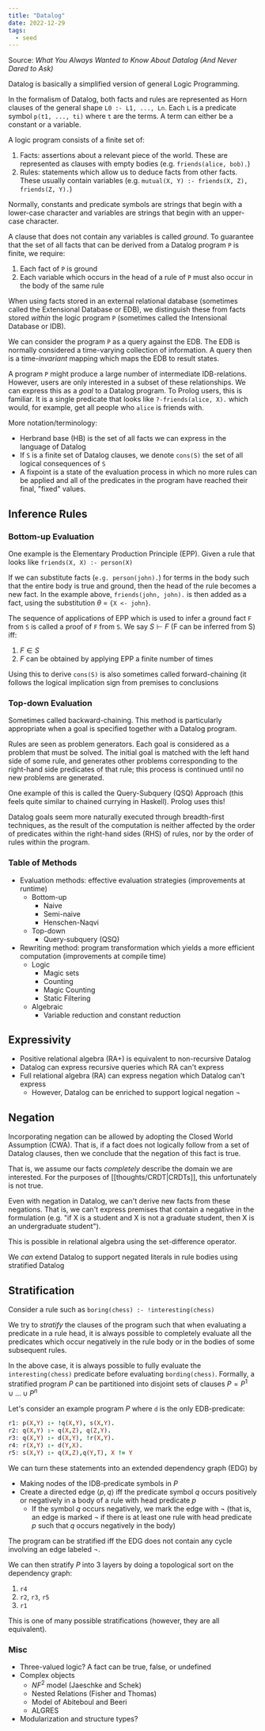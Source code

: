 ```yaml
---
title: "Datalog"
date: 2022-12-29
tags:
  - seed
---
```


Source: _What You Always Wanted to Know About Datalog (And Never Dared to Ask)_

Datalog is basically a simplified version of general Logic Programming.

In the formalism of Datalog, both facts and rules are represented as Horn clauses of the general shape `L0 :- L1, ..., Ln`. Each `L` is a predicate symbol `p(t1, ..., ti)` where `t` are the terms. A term can either be a constant or a variable.

A logic program consists of a finite set of:

1. Facts: assertions about a relevant piece of the world. These are represented as clauses with empty bodies (e.g. `friends(alice, bob).`)
2. Rules: statements which allow us to deduce facts from other facts. These usually contain variables (e.g. `mutual(X, Y) :- friends(X, Z), friends(Z, Y).`)

Normally, constants and predicate symbols are strings that begin with a lower-case character and variables are strings that begin with an upper-case character.

A clause that does not contain any variables is called _ground_. To guarantee that the set of all facts that can be derived from a Datalog program `P` is finite, we require:

1. Each fact of `P` is ground
2. Each variable which occurs in the head of a rule of `P` must also occur in the body of the same rule

When using facts stored in an external relational database (sometimes called the Extensional Database or EDB), we distinguish these from facts stored _within_ the logic program `P` (sometimes called the Intensional Database or IDB).

We can consider the program `P` as a query against the EDB. The EDB is normally considered a time-varying collection of information. A query then is a time-_invariant_ mapping which maps the EDB to result states.

A program `P` might produce a large number of intermediate IDB-relations. However, users are only interested in a subset of these relationships. We can express this as a _goal_ to a Datalog program. To Prolog users, this is familiar. It is a single predicate that looks like `?-friends(alice, X).` which would, for example, get all people who `alice` is friends with.

More notation/terminology:

- Herbrand base (HB) is the set of all facts we can express in the language of Datalog
- If `S` is a finite set of Datalog clauses, we denote `cons(S)` the set of all logical consequences of `S`
- A fixpoint is a state of the evaluation process in which no more rules can be applied and all of the predicates in the program have reached their final, "fixed" values.

## Inference Rules

### Bottom-up Evaluation

One example is the Elementary Production Principle (EPP). Given a rule that looks like `friends(X, X) :- person(X)`

If we can substitute facts (`e.g. person(john).`) for terms in the body such that the entire body is true and ground, then the head of the rule becomes a new fact. In the example above, `friends(john, john).` is then added as a fact, using the substitution $\theta$ = `{X <- john}`.

The sequence of applications of EPP which is used to infer a ground fact `F` from `S` is called a proof of `F` from `S`. We say $S \vdash F$ (F can be inferred from S) iff:

1. $F \in S$
2. $F$ can be obtained by applying EPP a finite number of times

Using this to derive `cons(S)` is also sometimes called forward-chaining (it follows the logical implication sign from premises to conclusions

### Top-down Evaluation

Sometimes called backward-chaining. This method is particularly appropriate when a goal is specified together with a Datalog program.

Rules are seen as problem generators. Each goal is considered as a problem that must be solved. The initial goal is matched with the left hand side of some rule, and generates other problems corresponding to the right-hand side predicates of that rule; this process is continued until no new problems are generated.

One example of this is called the Query-Subquery (QSQ) Approach (this feels quite similar to chained currying in Haskell). Prolog uses this!

Datalog goals seem more naturally executed through breadth-first techniques, as the result of the computation is neither affected by the order of predicates within the right-hand sides (RHS) of rules, nor by the order of rules within the program.

### Table of Methods

- Evaluation methods: effective evaluation strategies (improvements at runtime)
  - Bottom-up
    - Naive
    - Semi-naive
    - Henschen-Naqvi
  - Top-down
    - Query-subquery (QSQ)
- Rewriting method: program transformation which yields a more efficient computation (improvements at compile time)
  - Logic
    - Magic sets
    - Counting
    - Magic Counting
    - Static Filtering
  - Algebraic
    - Variable reduction and constant reduction

## Expressivity

- Positive relational algebra (RA+) is equivalent to non-recursive Datalog
- Datalog can express recursive queries which RA can't express
- Full relational algebra (RA) can express negation which Datalog can't express
  - However, Datalog can be enriched to support logical negation $\lnot$

## Negation

Incorporating negation can be allowed by adopting the Closed World Assumption (CWA). That is, if a fact does not logically follow from a set of Datalog clauses, then we conclude that the negation of this fact is true.

That is, we assume our facts _completely_ describe the domain we are interested. For the purposes of [[thoughts/CRDT|CRDTs]], this unfortunately is not true.

Even with negation in Datalog, we can't derive new facts from these negations. That is, we can't express premises that contain a negative in the formulation (e.g. "if X is a student and X is not a graduate student, then X is an undergraduate student").

This is possible in relational algebra using the set-difference operator.

We _can_ extend Datalog to support negated literals in rule bodies using stratified Datalog

## Stratification

Consider a rule such as `boring(chess) :- !interesting(chess)`

We try to _stratify_ the clauses of the program such that when evaluating a predicate in a rule head, it is always possible to completely evaluate all the predicates which occur negatively in the rule body or in the bodies of some subsequent rules.

In the above case, it is always possible to fully evaluate the `interesting(chess)` predicate before evaluating `bording(chess)`. Formally, a stratified program $P$ can be partitioned into disjoint sets of clauses $P = P^1 \cup \dots \cup P^n$

Let's consider an example program $P$ where `d` is the only EDB-predicate:

```prolog
r1: p(X,Y) :- !q(X,Y), s(X,Y).
r2: q(X,Y) :- q(X,Z), q(Z,Y).
r3: q(X,Y) :- d(X,Y), !r(X,Y).
r4: r(X,Y) :- d(Y,X).
r5: s(X,Y) :- q(X,Z),q(Y,T), X != Y
```

We can turn these statements into an extended dependency graph (EDG) by

- Making nodes of the IDB-predicate symbols in $P$
- Create a directed edge $\langle p, q \rangle$ iff the predicate symbol $q$ occurs positively or negatively in a body of a rule with head predicate $p$
  - If the symbol $q$ occurs negatively, we mark the edge with $\lnot$ (that is, an edge is marked $\lnot$ if there is at least one rule with head predicate $p$ such that $q$ occurs negatively in the body)

The program can be stratified iff the EDG does not contain any cycle involving an edge labeled $\lnot$.

We can then stratify $P$ into 3 layers by doing a topological sort on the dependency graph:

1. `r4`
2. `r2`, `r3`, `r5`
3. `r1`

This is one of many possible stratifications (however, they are all equivalent).

### Misc

- Three-valued logic? A fact can be true, false, or undefined
- Complex objects
  - $NF^2$ model (Jaeschke and Schek)
  - Nested Relations (Fisher and Thomas)
  - Model of Abiteboul and Beeri
  - ALGRES
- Modularization and structure types?
